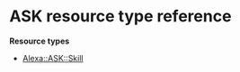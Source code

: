 # ASK resource type reference<a name="Alexa_ASK"></a>

**Resource types**
+ [Alexa::ASK::Skill](aws-resource-ask-skill.md)